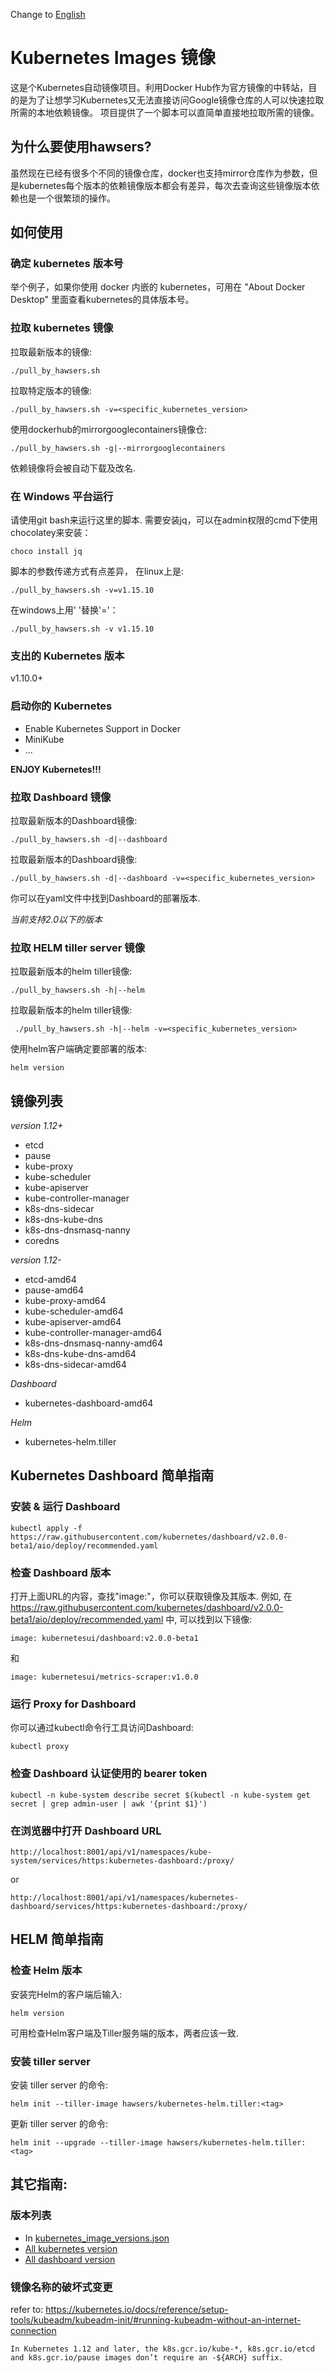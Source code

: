 Change to [English](https://github.com/hawsers/kubernetes_image_mirrors/blob/master/README_EN.md)

# Kubernetes Images 镜像

这是个Kubernetes自动镜像项目。利用Docker Hub作为官方镜像的中转站，目的是为了让想学习Kubernetes又无法直接访问Google镜像仓库的人可以快速拉取所需的本地依赖镜像。
项目提供了一个脚本可以直简单直接地拉取所需的镜像。

## 为什么要使用hawsers?

虽然现在已经有很多个不同的镜像仓库，docker也支持mirror仓库作为参数，但是kubernetes每个版本的依赖镜像版本都会有差异，每次去查询这些镜像版本依赖也是一个很繁琐的操作。

## 如何使用

### 确定 kubernetes 版本号

举个例子，如果你使用 docker 内嵌的 kubernetes，可用在 "About Docker Desktop" 里面查看kubernetes的具体版本号。

### 拉取 kubernetes 镜像

拉取最新版本的镜像:
```
./pull_by_hawsers.sh
```

拉取特定版本的镜像:
```
./pull_by_hawsers.sh -v=<specific_kubernetes_version>
```

使用dockerhub的mirrorgooglecontainers镜像仓:
```
./pull_by_hawsers.sh -g|--mirrorgooglecontainers
```
依赖镜像将会被自动下载及改名.

### 在 Windows 平台运行

请使用git bash来运行这里的脚本.
需要安装jq，可以在admin权限的cmd下使用chocolatey来安装：
```
choco install jq
```
脚本的参数传递方式有点差异，
在linux上是:
```
./pull_by_hawsers.sh -v=v1.15.10
```
在windows上用' '替换'='：
```
./pull_by_hawsers.sh -v v1.15.10
```

### 支出的 Kubernetes 版本 

v1.10.0+

### 启动你的 Kubernetes

* Enable Kubernetes Support in Docker
* MiniKube
* ... 

**ENJOY Kubernetes!!!**

### 拉取 Dashboard 镜像

拉取最新版本的Dashboard镜像:
```
./pull_by_hawsers.sh -d|--dashboard
```
拉取最新版本的Dashboard镜像:
```
./pull_by_hawsers.sh -d|--dashboard -v=<specific_kubernetes_version>
```
你可以在yaml文件中找到Dashboard的部署版本.

*当前支持2.0以下的版本*

### 拉取 HELM tiller server 镜像

拉取最新版本的helm tiller镜像:
```
./pull_by_hawsers.sh -h|--helm
```
拉取最新版本的helm tiller镜像:
```
 ./pull_by_hawsers.sh -h|--helm -v=<specific_kubernetes_version>
```
使用helm客户端确定要部署的版本:
```
helm version
```


## 镜像列表

*version 1.12+*
- etcd
- pause
- kube-proxy
- kube-scheduler
- kube-apiserver
- kube-controller-manager
- k8s-dns-sidecar
- k8s-dns-kube-dns
- k8s-dns-dnsmasq-nanny
- coredns

*version 1.12-*
- etcd-amd64
- pause-amd64
- kube-proxy-amd64
- kube-scheduler-amd64
- kube-apiserver-amd64
- kube-controller-manager-amd64
- k8s-dns-dnsmasq-nanny-amd64
- k8s-dns-kube-dns-amd64
- k8s-dns-sidecar-amd64

*Dashboard*
- kubernetes-dashboard-amd64

*Helm*
- kubernetes-helm.tiller


## Kubernetes Dashboard 简单指南

### 安装 & 运行 Dashboard 

```
kubectl apply -f https://raw.githubusercontent.com/kubernetes/dashboard/v2.0.0-beta1/aio/deploy/recommended.yaml
```

### 检查 Dashboard 版本

打开上面URL的内容，查找"image:"，你可以获取镜像及其版本. 例如, 在 https://raw.githubusercontent.com/kubernetes/dashboard/v2.0.0-beta1/aio/deploy/recommended.yaml 中,
可以找到以下镜像:
```
image: kubernetesui/dashboard:v2.0.0-beta1
```
和
```
image: kubernetesui/metrics-scraper:v1.0.0
```

### 运行 Proxy for Dashboard

你可以通过kubectl命令行工具访问Dashboard:
```
kubectl proxy
```

### 检查 Dashboard 认证使用的 bearer token 

```
kubectl -n kube-system describe secret $(kubectl -n kube-system get secret | grep admin-user | awk '{print $1}')
```

### 在浏览器中打开 Dashboard URL

```
http://localhost:8001/api/v1/namespaces/kube-system/services/https:kubernetes-dashboard:/proxy/
```
or
```
http://localhost:8001/api/v1/namespaces/kubernetes-dashboard/services/https:kubernetes-dashboard:/proxy/
```

## HELM 简单指南

### 检查 Helm 版本

安装完Helm的客户端后输入:
```
helm version
```
可用检查Helm客户端及Tiller服务端的版本，两者应该一致.

### 安装 tiller server

安装 tiller server 的命令:
```
helm init --tiller-image hawsers/kubernetes-helm.tiller:<tag>
```
更新 tiller server 的命令:
```
helm init --upgrade --tiller-image hawsers/kubernetes-helm.tiller:<tag>
```

## 其它指南:

### 版本列表

* In [kubernetes_image_versions.json](https://raw.githubusercontent.com/hawsers/kubernetes_image_mirrors/master/kubernetes_image_versions.json)
* [All kubernetes version](https://github.com/kubernetes/sig-release/tree/master/releases/)
* [All dashboard version](https://github.com/kubernetes/dashboard/releases)

### 镜像名称的破坏式变更

refer to: https://kubernetes.io/docs/reference/setup-tools/kubeadm/kubeadm-init/#running-kubeadm-without-an-internet-connection

```In Kubernetes 1.12 and later, the k8s.gcr.io/kube-*, k8s.gcr.io/etcd and k8s.gcr.io/pause images don’t require an -${ARCH} suffix.```



